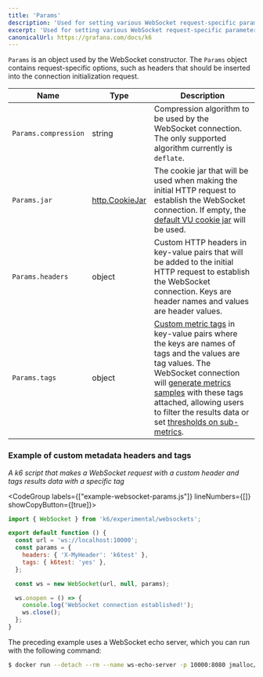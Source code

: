 ```yaml
---
title: 'Params'
description: 'Used for setting various WebSocket request-specific parameters such as headers, tags, etc.'
excerpt: 'Used for setting various WebSocket request-specific parameters such as headers, tags, etc.'
canonicalUrl: https://grafana.com/docs/k6
---
```


`Params` is an object used by the WebSocket constructor. The `Params` object contains request-specific options, such as headers that should be inserted into the connection initialization request.

| Name                  | Type   | Description |
| --------------------- | ------ | ----------- |
| `Params.compression`  | string | Compression algorithm to be used by the WebSocket connection. The only supported algorithm currently is `deflate`. |
| `Params.jar`          | [http.CookieJar](/javascript-api/k6-http/cookiejar/) | The cookie jar that will be used when making the initial HTTP request to establish the WebSocket connection. If empty, the [default VU cookie jar](/javascript-api/k6-http/cookiejar-method) will be used. |
| `Params.headers`      | object | Custom HTTP headers in key-value pairs that will be added to the initial HTTP request to establish the WebSocket connection. Keys are header names and values are header values. |
| `Params.tags`         | object | [Custom metric tags](/using-k6/tags-and-groups/#user-defined-tags) in key-value pairs where the keys are names of tags and the values are tag values. The WebSocket connection will [generate metrics samples](/javascript-api/k6-ws/socket/#websocket-built-in-metrics) with these tags attached, allowing users to filter the results data or set [thresholds on sub-metrics](/using-k6/thresholds/#thresholds-on-tags). |

### Example of custom metadata headers and tags

_A k6 script that makes a WebSocket request with a custom header and tags results data with a specific tag_

<CodeGroup labels={["example-websocket-params.js"]} lineNumbers={[]} showCopyButton={[true]}>

```javascript
import { WebSocket } from 'k6/experimental/websockets';

export default function () {
  const url = 'ws://localhost:10000';
  const params = {
    headers: { 'X-MyHeader': 'k6test' },
    tags: { k6test: 'yes' },
  };

  const ws = new WebSocket(url, null, params);

  ws.onopen = () => {
    console.log('WebSocket connection established!');
    ws.close();
  };
}
```

</CodeGroup>

The preceding example uses a WebSocket echo server, which you can run with the following command:

<CodeGroup>

```bash
$ docker run --detach --rm --name ws-echo-server -p 10000:8080 jmalloc/echo-server
```
</CodeGroup>